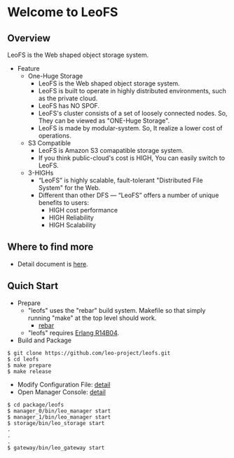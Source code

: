 Welcome to LeoFS
=================

Overview
--------

LeoFS is the Web shaped object storage system.

* Feature
  * One-Huge Storage
    * LeoFS is the Web shaped object storage system.
    * LeoFS is built to operate in highly distributed environments, such as the private cloud.
    * LeoFS has NO SPOF.
    * LeoFS's cluster consists of a set of loosely connected nodes. So, They can be viewed as "ONE-Huge Storage".
    * LeoFS is made by modular-system. So, It realize a lower cost of operations.
  * S3 Compatible
    * LeoFS is Amazon S3 comapatible storage system.
    * If you think public-cloud's cost is HIGH, You can easily switch to LeoFS.
  * 3-HIGHs
    * “LeoFS” is highly scalable, fault-tolerant "Distributed File System" for the Web.
    * Different than other DFS — “LeoFS” offers a number of unique benefits to users:
      * HIGH cost performance
      * HIGH Reliability
      * HIGH Scalability

Where to find more
-------------------

* Detail document is [here](http://www.leofs.org/docs/).

Quich Start
-------------

* Prepare
  * "leofs" uses the "rebar" build system. Makefile so that simply running "make" at the top level should work.
    * [rebar](https://github.com/basho/rebar)
  * "leofs" requires [Erlang R14B04](http://www.erlang.org/download_release/12).
* Build and Package

```text
$ git clone https://github.com/leo-project/leofs.git
$ cd leofs
$ make prepare
$ make release
````

* Modify Configuration File: [detail](http://www.leofs.org/docs/install.html#set-up-leofs-s-system-configuration-only-leofs-manager)
* Open Manager Console: [detail](http://www.leofs.org/docs/admin_guide.html#system-operation)

```text
$ cd package/leofs
$ manager_0/bin/leo_manager start
$ manager_1/bin/leo_manager start
$ storage/bin/leo_storage start
.
.
.
$ gateway/bin/leo_gateway start
````

